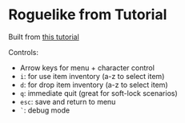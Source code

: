 # Roguelike from Tutorial

Built from [this tutorial](http://bfnightly.bracketproductions.com)

Controls:

* Arrow keys for menu + character control
* `i`: for use item inventory (a-z to select item)
* `d`: for drop item inventory (a-z to select item)
* `q`: immediate quit (great for soft-lock scenarios)
* `esc`: save and return to menu
* `` ` ``: debug mode
